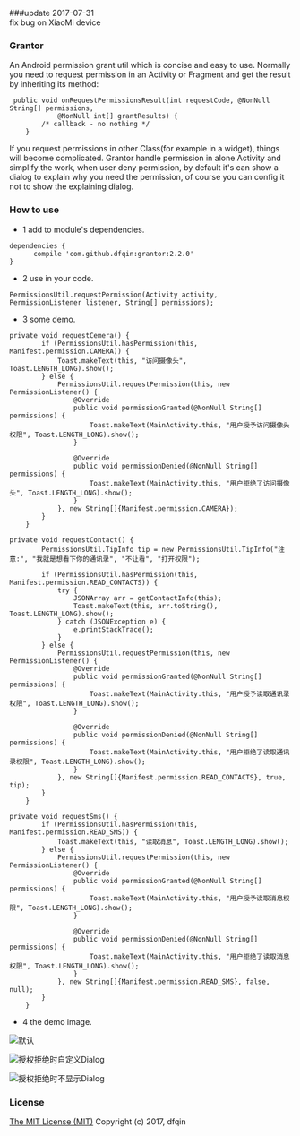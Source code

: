 ###update 2017-07-31  
fix bug on XiaoMi device

### Grantor
An Android permission grant util which is concise and easy to use. Normally you need to request permission in an Activity or Fragment and get the result by inheriting its method:
```
 public void onRequestPermissionsResult(int requestCode, @NonNull String[] permissions,
            @NonNull int[] grantResults) {
        /* callback - no nothing */
    }
```
If you request permissions in other Class(for example in a widget), things will become complicated. Grantor handle permission in alone Activity and simplify the work, when user deny permission,  by default it's can show a dialog to explain why you need the permission, of course you can config it not to show the explaining dialog.
### How to use
* 1 add to module's dependencies.
```
dependencies {
      compile 'com.github.dfqin:grantor:2.2.0'
}
```
* 2 use in your code.
```
PermissionsUtil.requestPermission(Activity activity, PermissionListener listener, String[] permissions);
```
* 3 some demo.

```
private void requestCemera() {
        if (PermissionsUtil.hasPermission(this, Manifest.permission.CAMERA)) {
            Toast.makeText(this, "访问摄像头", Toast.LENGTH_LONG).show();
        } else {
            PermissionsUtil.requestPermission(this, new PermissionListener() {
                @Override
                public void permissionGranted(@NonNull String[] permissions) {
                    Toast.makeText(MainActivity.this, "用户授予访问摄像头权限", Toast.LENGTH_LONG).show();
                }

                @Override
                public void permissionDenied(@NonNull String[] permissions) {
                    Toast.makeText(MainActivity.this, "用户拒绝了访问摄像头", Toast.LENGTH_LONG).show();
                }
            }, new String[]{Manifest.permission.CAMERA});
        }
    }

private void requestContact() {
        PermissionsUtil.TipInfo tip = new PermissionsUtil.TipInfo("注意:", "我就是想看下你的通讯录", "不让看", "打开权限");

        if (PermissionsUtil.hasPermission(this, Manifest.permission.READ_CONTACTS)) {
            try {
                JSONArray arr = getContactInfo(this);
                Toast.makeText(this, arr.toString(), Toast.LENGTH_LONG).show();
            } catch (JSONException e) {
                e.printStackTrace();
            }
        } else {
            PermissionsUtil.requestPermission(this, new PermissionListener() {
                @Override
                public void permissionGranted(@NonNull String[] permissions) {
                    Toast.makeText(MainActivity.this, "用户授予读取通讯录权限", Toast.LENGTH_LONG).show();
                }

                @Override
                public void permissionDenied(@NonNull String[] permissions) {
                    Toast.makeText(MainActivity.this, "用户拒绝了读取通讯录权限", Toast.LENGTH_LONG).show();
                }
            }, new String[]{Manifest.permission.READ_CONTACTS}, true, tip);
        }
    }

private void requestSms() {
        if (PermissionsUtil.hasPermission(this, Manifest.permission.READ_SMS)) {
            Toast.makeText(this, "读取消息", Toast.LENGTH_LONG).show();
        } else {
            PermissionsUtil.requestPermission(this, new PermissionListener() {
                @Override
                public void permissionGranted(@NonNull String[] permissions) {
                    Toast.makeText(MainActivity.this, "用户授予读取消息权限", Toast.LENGTH_LONG).show();
                }

                @Override
                public void permissionDenied(@NonNull String[] permissions) {
                    Toast.makeText(MainActivity.this, "用户拒绝了读取消息权限", Toast.LENGTH_LONG).show();
                }
            }, new String[]{Manifest.permission.READ_SMS}, false, null);
        }
    }

```
* 4 the demo image.

![默认](https://github.com/dfqin/PermissionGrantor/blob/master/grant1.gif)


![授权拒绝时自定义Dialog](https://github.com/dfqin/PermissionGrantor/blob/master/grant2.gif)


![授权拒绝时不显示Dialog](https://github.com/dfqin/PermissionGrantor/blob/master/grant3.gif)

### License
[The MIT License (MIT)](http://opensource.org/licenses/MIT)
Copyright (c) 2017, dfqin
